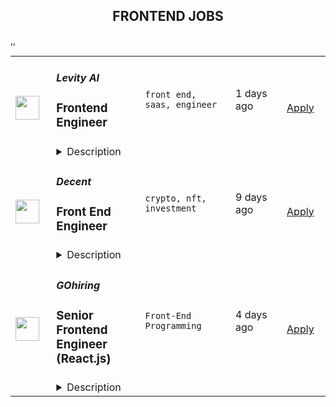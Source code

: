 <div align="center"><h2>FRONTEND JOBS</h2></div><table><tr>
                <td width="100" height="100" rowspan="2">
                    <img src="https://remoteOK.com/assets/img/jobs/bbb7fe6aaf1cffb793d4c509bb06eaef1659440832.jpg" width="38px" height="auto">
                </td>
                <td width="300">
                    <h5>Levity AI</h5>
                    <h3>
					Frontend Engineer				</h3>
                </td>
                <td width="300">
                    <code>front end, saas, engineer</code>
                </td>
                <td width="200">
                <text>1 days ago</text>
                </td>
                <td width="100" rowspan="2">
                <a href="https://remoteOK.com/jobs/111880" align="right" target="_blank">Apply</a>
                </td>
            </tr>
            <tr>
                <td colspan="3">
                <details><summary>Description</summary>
                <div class="jobDetailsDescriptionGroup jobDetailsDescriptionGroup--expanded jobDetailsDescriptionGroup-enter-done"><div class="jobDetailsDescriptionGroupColumn"><div class="jobDetailsDescriptionText jobDetailsDescriptionText--expanded"><div class="BambooRichText"><p><strong>About Levity ð§ââï¸</strong></p><p><br /></p><p>Levity is a well-funded, early-stage software startup on a mission: We give users the simplest AI development experience in the world and let them automate mindless, repetitive work that can currently only be performed by humans.</p><p><br /></p><p>We believe that AI offers tremendous benefits for all kinds of companies and that its use will become inevitable to succeed in global, competitive markets. With our platform, we allow innovators to build custom AI solutions, based on their company-specific data and use cases, without the need to write a single line of code. Our ambition is to build a best-in-class product to scale the Product-Led Growth SaaS company that Levity is.</p><p><br /></p><p><br /></p><p><strong>The role ð¯</strong></p><p><br /></p><p>We are looking for an experienced Frontend Engineer to help us grow the organization throughout our next phase of growth. You'll play a crucial role in developing the simplistic, design-driven frontend that powers our AI-powered workflow automation solution. You'll closely collaborate with our whole engineering and design team to drive forward fast-paced development cycles. We're excited to work with someone who is highly motivated, comfortable in a fast-paced start-up environment and is happy to work with a remote team.</p><p><br /></p><p><br /></p><p><strong>Your challenge ð¥</strong></p><p>We are looking for someone who makes things happen. Building on initial traction with customers, we are entering a rapid scaling phase. Now is the time to double down on our product development efforts to serve a broad range of global customers.</p><ul><li>Work closely with designers and other engineers, teaming up in small cross-functional teams to bring features from idea to prototype to final implementation</li><li>You will work on high impact features of our web application that are core to the end user experience</li><li>Collaborate with other frontend engineers and the design team on our in-house design system</li><li>Review the work of your teammates and support them</li><li>Work on any initiative you feel passionate about - especially if it moves the needle for our product and/or development efforts<br /></li></ul><p><br /></p><p><br /></p><p><strong>Sounds like you? ð</strong></p><p><br /></p><ul><li>You have 3+ years of professional experience as a frontend engineer</li><li>You've worked on Single Page Applications built with React, Angular, Vue or similar</li><li>You enjoy working on complex problems and breaking them down into smaller pieces</li><li>You have excellent communication skills and the willingness to share and teach</li><li>You have the ability to deal with the fast pace and ambiguity of a startup. Things change and sometimes you need to develop expertise as you go.</li><li>Previous experience with GraphQL, Tailwind and TypeScript would be a plus</li></ul><p><br /></p><p><br /></p><p><strong>Perks ð®</strong></p><p><br /></p><ul><li>Competitive salary + equity package</li><li>High-end equipment of your choice</li><li>Beautiful and central Berlin office</li><li>Paid offsites/workations twice a year</li><li>Ownership from day 1</li><li>Dynamic team and flat hierarchies</li></ul><p><br /></p><p><br /></p><p><strong>Why Levity? ð</strong></p><p><br /></p><p>We are a highly ambitious team, trying to put a dent in the universe.</p><p><br /></p><p>Since we are still a small team, the fate of the company rests on the shoulders of everyone â from Intern to CEO. People are able to work on projects that excite them the most and are able to wear lots of hats.</p><p><br /></p><p>Levity was founded in Berlin, but asÂ aÂ remote-first company, our team works together from all over the world. With that mindset, we're building an inclusive workplace that invites diverse perspectives, and values talent from diverse personal and professional backgrounds.</p><p>Sounds like a good fit? Join us on our mission to democratize AI powered workflow automation - we look forward to hearing from you!</p></div></div></div></div>
                </details>
                </td>
            </tr>,<tr>
                <td width="100" height="100" rowspan="2">
                    <img src="https://remoteok.com/assets/img/jobs/ffbd1c0e63d3e8b48a155a0abe8114b61658732403.png" width="38px" height="auto">
                </td>
                <td width="300">
                    <h5>Decent</h5>
                    <h3>
					Front End Engineer				</h3>
                </td>
                <td width="300">
                    <code>crypto, nft, investment</code>
                </td>
                <td width="200">
                <text>9 days ago</text>
                </td>
                <td width="100" rowspan="2">
                <a href="https://remoteOK.com/jobs/111782" align="right" target="_blank">Apply</a>
                </td>
            </tr>
            <tr>
                <td colspan="3">
                <details><summary>Description</summary>
                Decent (YC W22) enables fans to build their own record label by purchasing royalty-backed NFTs.Â  We're building relationships between musicians and their fans that extend beyond patronage -- putting artists and fans on the same team to enable new forms of funding, marketing, and discovery within the music industry. The same way that platforms like Spotify democratized distribution and global audiences for musicians, Decent willÂ  democratize monetization.Â The founding team is composed of Princeton & Brown graduates with deep experience in music, media, and crypto. Weâre also supported by advisors including but not limited to: a founding engineer at Uniswap, Lava Records, Blockchain Creative Labs, and Palm Tree Crew (Kygo's record label).Â With over 10 artists released so far, and hundreds of artists on our waiting list, we can't wait to rewrite the economy of music.Decent is a leading music NFT marketplace backed by premier crypto and music venture firms. The team is excited to onboard first hires as passionate and driven as themselves to help change the power dynamic of an entire industry. Decent offers wellness benefits, as well as competitive salary and equity. All types of people, ways of working, and backgrounds are accepted and celebrated at Decent. Come join us to decentralize culture and empower those at the center of the music industry - artists and fans.Founder Profiles:Will Collier (Brown '20) prev. cofounded The Farmlink Project, a Congressional Medal of Honor award winning non-profit organization that has rescued and transported 60+ million pounds of surplus fresh produce to food banks around the US. Also, prev. Accenture.Charlie DurbinÂ (Princeton '19) is a Gitcoin fellow, prev. did investment banking at GCA Advisors covering the music sector. Also prev. Vox Media.Xander CarlsonÂ (Brown '20), stage name Forester, is a full time artist signed to Sony's Palm Tree Records with Kygo & Gryffin. Will Kantaros (Brown '22) previously did software development at MongoDB and Coinbase. 
                </details>
                </td>
            </tr>,<tr>
                <td width="100" height="100" rowspan="2">
                    <img src="https://wwr-pro.s3.amazonaws.com/logos/0066/9797/logo.gif" width="38px" height="auto">
                </td>
                <td width="300">
                    <h5>GOhiring</h5>
                    <h3> Senior Frontend Engineer (React.js)</h3>
                </td>
                <td width="300">
                    <code>Front-End Programming</code>
                </td>
                <td width="200">
                <text>4 days ago</text>
                </td>
                <td width="100" rowspan="2">
                <a href="https://weworkremotely.com/remote-jobs/gohiring-senior-frontend-engineer-react-js" align="right" target="_blank">Apply</a>
                </td>
            </tr>
            <tr>
                <td colspan="3">
                <details><summary>Description</summary>
                <img src="https://we-work-remotely.imgix.net/logos/0066/9797/logo.gif?ixlib=rails-4.0.0&w=50&h=50&dpr=2&fit=fill&auto=compress" />

<p>
  <strong>Headquarters:</strong> Berlin
    <br /><strong>URL:</strong> <a href="https://gohiring.com/en/jobs/">https://gohiring.com/en/jobs/</a>
</p>

<div>We are looking for a Senior Frontend Software Engineer (React.js) – f/m/d to join our profitable, remote-first B2B SaaS company. Join us on our mission to empower thousands of enterprise customers to make data-based recruitment decisions. You will be working on the full stack of the whole product ecosystem, contributing to tasks of all sizes. We are proud of our top-notch tech stack and are serious about following best practices (CI, TDD, PRs, code reviews, good design practices). If you are a creative problem solver who loves code quality and thought-through processes, an international remote-first workplace is waiting for you!<br><strong><br>Your impact</strong>
</div><ul>
<li>You’re not just a little cog in a big wheel: You will work mainly on the frontend of the whole product-ecosystem and contribute to tasks of all sizes (including developing products from scratch)</li>
<li>You’re a creative problem solver: You will implement impactful and sustainable solutions to complex and varying challenges</li>
<li>You make a difference: As an integral part of an experienced development team you’ll work in close collaboration with product managers, testers and our data warehouse team (suggestions in the stack, architecture or patterns which might improve our code base/processes are welcome)</li>
<li>Frontend transition: Help us standardize the way we do frontend in our transition towards React (from custom JS and Ember) </li>
<li>We love code quality and don’t like putting out fires: Work on our up to date tech stack and follow best practices with us (CI, TDD, PRs, code reviews and good design practices). Proactively monitor and optimize for security and performance</li>
</ul><div><strong>Your profile</strong></div><ul>
<li>At least 5 years of experience in software development</li>
<li>At least 2 years of experience with React.js</li>
<li>Very good knowledge of frontend technologies such as HTML/CSS/Javascript </li>
<li>Good knowledge of Ruby </li>
<li>Advocate of high code quality and engineering best practices</li>
<li>Experience with tools built on top of REST API and JSON API</li>
<li>It comes naturally to you to write your own tests with Jest and you have experience with acceptance testing in other frameworks (for example, Capybara in Ruby)</li>
<li>You’re located +-4 hours CET</li>
<li>Fluent in English</li>
</ul><div><strong>Our stack</strong></div><ul>
<li>A small cluster of microservices. Hosted on Heroku, supported by AWS (RDS, S3, CloudFront, CloudWatch), with RabbitMQ for async communication. Docker for easy development setup</li>
<li>Ruby, Rails, Postgres, React.js (client-facing) and Ember.js (internal tools)</li>
<li>REST, JSON API</li>
<li>CircleCI. Unit tests, integration tests and linters everywhere</li>
<li>GitHub. 100 % commitment to code review</li>
<li>ZenHub for seamless kanban project management in GitHub</li>
</ul><div><strong>Why GOhiring?</strong></div><ul>
<li>Making a big difference in a small team: We celebrate the benefits of a small team - direct collaboration, creative freedom, growing and learning together. You'll never be just a little cog in a big wheel, but always be part of the big picture</li>
<li>The perfect environment to grow: You'll not only work with a top-notch tech stack, but find optimum conditions to grow - professionally and personally </li>
<li>You will join a senior engineering and product team that is really, really serious about code quality and best practices: Work on challenging, interesting problems while relying on thought-through processes and a setup that just works</li>
<li>Award winning remote setup that connects people: Meet the team for one week twice a year in varying locations in Europe (join now to be part of our next offsite on an island in 2022)</li>
<li>Work equipment of your choice: For your mobile job you will receive a laptop and technical setup of your choice. We'll also take care of your mobile phone and internet contract</li>
<li>Competitive salary package: Base salary plus performance-related company-wide bonus and employee stock ownership plan (ESOP)</li>
</ul><div>
<strong>Want to work together on the future of recruiting?<br></strong><br>
</div><div>Simply send us your profile in addition or optionally your Github handle. We are happy to hear from you.<br><em>Diversity and equal opportunity are important to us. We are happy about the interest of all candidates and strive to provide feedback as quickly as possible.</em>
</div><div><strong><br>Company</strong></div><div>
<br>GOhiring is a profitable, fast growing B2B SaaS company that empowers thousands of enterprise customers to make data-based recruitment decisions. Our great international team of 25 hand picked geeks is passionate about technology and data - working remotely since 2012. If you would like to work with nice and talented people in a software company that cares about thought-through processes, we are waiting for you! </div>

<p><strong>To apply:</strong> <a href="https://weworkremotely.com/remote-jobs/gohiring-senior-frontend-engineer-react-js">https://weworkremotely.com/remote-jobs/gohiring-senior-frontend-engineer-react-js</a></p>

                </details>
                </td>
            </tr>,<tr>
                <td width="100" height="100" rowspan="2">
                    <img src="https://wwr-pro.s3.amazonaws.com/logos/0077/5571/logo.gif" width="38px" height="auto">
                </td>
                <td width="300">
                    <h5>Social Mobile</h5>
                    <h3> Frontend Software Engineer</h3>
                </td>
                <td width="300">
                    <code>Design</code>
                </td>
                <td width="200">
                <text>8 days ago</text>
                </td>
                <td width="100" rowspan="2">
                <a href="https://weworkremotely.com/remote-jobs/social-mobile-frontend-software-engineer-1" align="right" target="_blank">Apply</a>
                </td>
            </tr>
            <tr>
                <td colspan="3">
                <details><summary>Description</summary>
                <img src="https://we-work-remotely.imgix.net/logos/0077/5571/logo.gif?ixlib=rails-4.0.0&w=50&h=50&dpr=2&fit=fill&auto=compress" />

<p>
  <strong>Headquarters:</strong> Miami, FL
    <br /><strong>URL:</strong> <a href="https://socialmobile.com/">https://socialmobile.com/</a>
</p>

<div><strong><em>This position is open to remote workers operating in the CET timezone</em></strong></div><div><br></div><div>We’re Social Mobile, one of the fastest growing technology companies in Florida. As a mobility solutions provider, we offer services critical to organizations that are looking to bring to market innovative mobile products. In layman’s terms, you ask? Well, we design, engineer, and manufacture unique mobile solutions that enable some of the most interesting companies in the world (some of which you likely use regularly) to bring smart solutions to market quickly and efficiently, and then we deploy and support these large-scale fleets of devices to make our client’s business operations even easier.  </div><div><br></div><div>Our clients come from diverse industries, many of which form the cornerstones of our modern society, including healthcare, retail, defense and food delivery. So, in a sense, working at Social Mobile means you’ll be helping to enhance and streamline the functioning of our everyday lives.  </div><div><br></div><div>Still reading? Well, here’s what WE’RE looking for. The ideal Social Mobile employee is someone who is accountable, can work independently or as part of a team, and has an interest in propelling innovative technology into the broader ecosystem. We’re looking for team members that will speak their mind, accept feedback, and continue to drive our growth. </div><div><br></div><div>If you think you fit the bill, and you’re curious to hear more, we’d love to see your application</div><div> </div><div>We are looking for an experienced Frontend Software Engineer to join our globally dispersed Engineering &amp; UX team, within the Product &amp; Engineering department.</div><div> </div><div>The Frontend Software Engineer will be primarily working with Vue, Typescript, Nuxt.js and Vuetify. Are you a self-starter who is well rounded and open to learning new skills? The best fit for this position will work seamlessly with the team reach our goals together. With a focus on transparency, communication, and trust, our team performs best with likeminded teammates that help to foster creativity and solutions. </div><div><br></div><div>This position is available to remote workers, you do not need to be located in Miami.</div><div> </div><div><strong>Responsibilities:</strong></div><div> </div><ul>
<li>Building out responsive UTs (HTML/CSS/JS)</li>
<li>Understanding of how to communicate with the APIs in all directions</li>
<li>Creating and maintaining team/product documentation</li>
<li>An ability to write tests and understanding of testing</li>
<li>Assessing and implementing improved processes and new technologies and collaborating with management regarding the implementation of these improvements</li>
<li>Measure project performance using appropriate tools and techniques via deliverables/milestones/phase completions</li>
<li>Communicate support to clients to debug and resolve problems </li>
</ul><div> </div><div><strong>Qualifications:</strong></div><div> </div><ul>
<li>At least 2 years of front-end experience</li>
<li>Intimate knowledge of HTML/CSS/JS</li>
<li>Some knowledge of A11Y and Android Enterprise</li>
<li>Some knowledge of WebSockets</li>
<li>Knowledge of design patterns</li>
<li>Knowledge and experience with core platform technologies (Vue, Nuxt, Vuetify)</li>
<li>Familiar with GIT/code management solutions</li>
<li>Experience with Security – can you also tell us about CORS?</li>
<li>Understanding of UX</li>
<li>Knowledge and experience with Typescript, WebRTC, Nuxt.js, prototyping &amp; UI design are a plus!</li>
<li>Ability to debug, troubleshoot issues</li>
<li>Expertly organized and detail-oriented</li>
</ul><div><strong><em>This position is open to remote workers operating in the CET timezone</em></strong></div><div><br></div>

<p><strong>To apply:</strong> <a href="https://weworkremotely.com/remote-jobs/social-mobile-frontend-software-engineer-1">https://weworkremotely.com/remote-jobs/social-mobile-frontend-software-engineer-1</a></p>

                </details>
                </td>
            </tr></table>